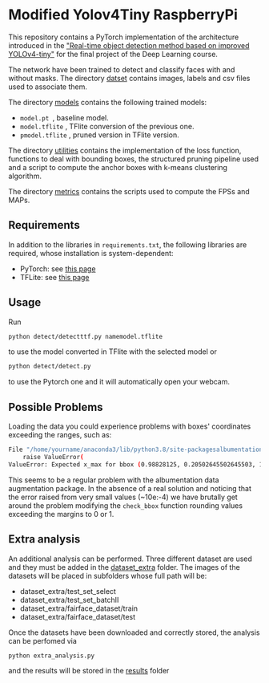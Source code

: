 # Modified Yolov4Tiny RaspberryPi

This repository contains a PyTorch implementation of the architecture introduced in the ["Real-time object detection method based on improved YOLOv4-tiny"](https://arxiv.org/abs/2011.04244) for the final project of the Deep Learning course.


The network have been trained to detect and classify faces with and without masks. The directory [datset](https://github.com/benedettaliberatori/Modified-Yolov4Tiny-RaspberryPi/tree/main/dataset) contains images, labels and csv files used to associate them.

The directory [models](https://github.com/benedettaliberatori/Modified-Yolov4Tiny-RaspberryPi/tree/main/models) contains the following trained models: 
*  `model.pt `, baseline model. 
*  `model.tflite` , TFlite conversion of the previous one.
*  `pmodel.tflite` , pruned version in TFlite version. 

The directory [utilities](https://github.com/benedettaliberatori/Modified-Yolov4Tiny-RaspberryPi/tree/main/utilities) contains the implementation of the loss function, functions to deal with bounding boxes, the structured pruning pipeline used and a script to compute the anchor boxes with k-means clustering algorithm. 

The directory [metrics](https://github.com/benedettaliberatori/Modified-Yolov4Tiny-RaspberryPi/tree/main/metrics) contains the scripts used to compute the FPSs and MAPs.

## Requirements

In addition to the libraries in `requirements.txt`, the following libraries are required, whose installation is system-dependent:
* PyTorch: see [this page](https://pytorch.org/get-started/locally/)
* TFLite: see [this page](https://www.tensorflow.org/lite/guide/python)

## Usage

Run  

```bash
python detect/detectttf.py namemodel.tflite
```
to use the model converted in TFlite with the selected model
or
```bash
python detect/detect.py
```
to use the Pytorch one and it will automatically open your webcam. 




## Possible Problems

Loading the data you could experience problems with boxes' coordinates exceeding the ranges, such as: 

```bash
File "/home/yourname/anaconda3/lib/python3.8/site-packagesalbumentations/augmentations/bbox_utils.py", line 328, in check_bbox
    raise ValueError(
ValueError: Expected x_max for bbox (0.98828125, 0.20502645502645503, 1.0009765625, 0.2605820105820106, 1.0) to be in the range [0.0, 1.0], got 1.0009765625.)

```

This seems to be a regular problem with the albumentation data augmentation package. In the absence of a real solution and noticing that the error raised from very small values (~10e:-4) we have brutally get around the problem modifying the `check_bbox` function rounding values exceeding the margins to 0 or 1. 


## Extra analysis

An additional analysis can be performed. Three different dataset are used and they must be added in the [dataset_extra](https://github.com/benedettaliberatori/Modified-Yolov4Tiny-RaspberryPi/tree/main/dataset_extra) folder. The images of the datasets will be placed in subfolders whose full path will be:

* dataset_extra/test_set_select
* dataset_extra/test_set_batchII
* dataset_extra/fairface_dataset/train
* dataset_extra/fairface_dataset/test

Once the datasets have been downloaded and correctly stored, the analysis can be perfomed via

```bash
python extra_analysis.py
```

and the results will be stored in the [results](https://github.com/benedettaliberatori/Modified-Yolov4Tiny-RaspberryPi/tree/main/dataset_extra/results) folder
